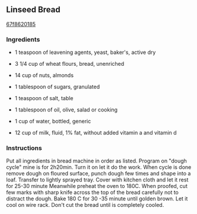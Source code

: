 ## Linseed Bread

[67f8620185](http://www.food.com/recipe/linseed-bread-488404)

### Ingredients

 - 1 teaspoon of leavening agents, yeast, baker's, active dry

 - 3 1/4 cup of wheat flours, bread, unenriched

 - 14 cup of nuts, almonds

 - 1 tablespoon of sugars, granulated

 - 1 teaspoon of salt, table

 - 1 tablespoon of oil, olive, salad or cooking

 - 1 cup of water, bottled, generic

 - 12 cup of milk, fluid, 1% fat, without added vitamin a and vitamin d

### Instructions

Put all ingredients in bread machine in order as listed. Program on "dough cycle" mine is for 2h20min. Turn it on let it do the work. When cycle is done remove dough on floured surface, punch dough few times and shape into a loaf. Transfer to lightly sprayed tray. Cover with kitchen cloth and let it rest for 25-30 minute Meanwhile preheat the oven to 180C. When proofed, cut few marks with sharp knife across the top of the bread carefully not to distract the dough. Bake 180 C for 30 -35 minute until golden brown. Let it cool on wire rack. Don't cut the bread until is completely cooled.